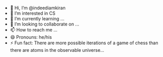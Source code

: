 - 👋 Hi, I’m @indeediamkiran
- 👀 I’m interested in CS
- 🌱 I’m currently learning ...
- 💞️ I’m looking to collaborate on ...
- 📫 How to reach me ...
- 😄 Pronouns: he/his
- ⚡ Fun fact: There are more possible iterations of a game of chess than there are atoms in the observable universe...

<!---
indeediamkiran/indeediamkiran is a ✨ special ✨ repository because its `README.md` (this file) appears on your GitHub profile.
You can click the Preview link to take a look at your changes.
--->
